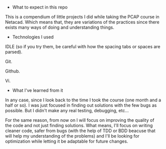 - What to expect in this repo 

This is a compendium of little projects I did while taking the PCAP course in Netacad. Which means that, they are variations of the practices since there exists many ways of doing and understanding things.



- Technologies I used

IDLE (so if you try them, be careful with how the spacing tabs or spaces are parsed).

Git.

Github.

Vi.



- What I've learned from it

In any case, since I look back to the time I took the course (one month and a half or so). I was just focused in finding out solutions with the few bugs as possible. But I didn't make any real testing, debugging, etc...  


For the same reason, from now on I will focus on improving the quality of the code and not just finding solutions. What means, I'll focus on writing cleaner code, safer from bugs (with the help of TDD or BDD beacuse that will help my understanding of the problems) and I'll be looking for optimization while letting it be adaptable for future changes.

